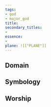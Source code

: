 ```yaml
---
tags:
- god
- major_god
title: 
secondary_titles:
- 
essence:
- 
plane: ![["PLANE"]]
---
```

## Domain

## Symbology

## Worship
